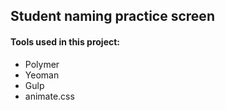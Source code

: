 
## Student naming practice screen

#### Tools used in this project:

* Polymer
* Yeoman
* Gulp
* animate.css

